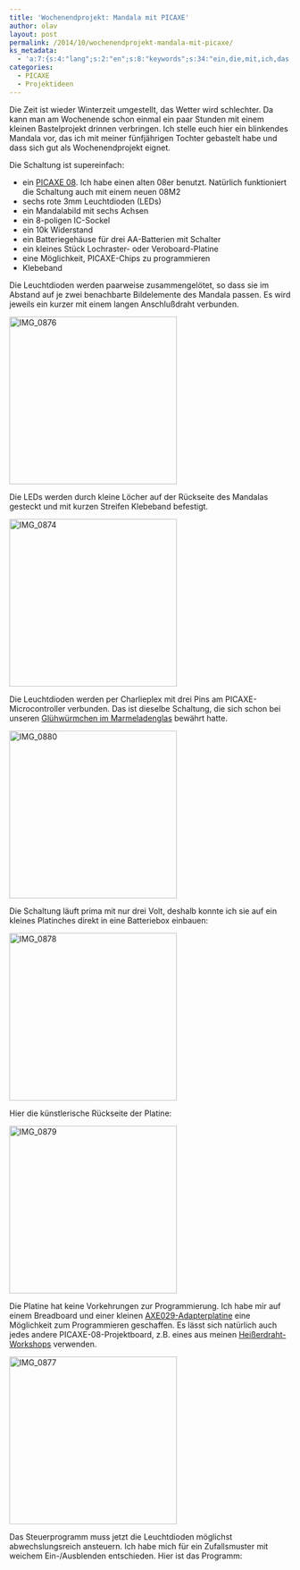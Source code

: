 ```yaml
---
title: 'Wochenendprojekt: Mandala mit PICAXE'
author: olav
layout: post
permalink: /2014/10/wochenendprojekt-mandala-mit-picaxe/
ks_metadata:
  - 'a:7:{s:4:"lang";s:2:"en";s:8:"keywords";s:34:"ein,die,mit,ich,das,einem,ist,habe";s:19:"keywords_autoupdate";i:1;s:11:"description";s:159:"ein paar Stunden mit einem kleinen Bastelprojekt drinnen verbringen. Ich stelle euch hier ein blinkendes Mandala vor, das ich mit meiner fünfjährigen Tochter";s:22:"description_autoupdate";i:1;s:5:"title";s:0:"";s:6:"robots";s:12:"index,follow";}'
categories:
  - PICAXE
  - Projektideen
---
```

Die Zeit ist wieder Winterzeit umgestellt, das Wetter wird schlechter. Da kann man am Wochenende schon einmal ein paar Stunden mit einem kleinen Bastelprojekt drinnen verbringen. Ich stelle euch hier ein blinkendes Mandala vor, das ich mit meiner fünfjährigen Tochter gebastelt habe und dass sich gut als Wochenendprojekt eignet.

Die Schaltung ist supereinfach:

  * ein [PICAXE 08][1]. Ich habe einen alten 08er benutzt. Natürlich funktioniert die Schaltung auch mit einem neuen 08M2
  * sechs rote 3mm Leuchtdioden (LEDs)
  * ein Mandalabild mit sechs Achsen
  * ein 8-poligen IC-Sockel
  * ein 10k Widerstand
  * ein Batteriegehäuse für drei AA-Batterien mit Schalter
  * ein kleines Stück Lochraster- oder Veroboard-Platine
  * eine Möglichkeit, PICAXE-Chips zu programmieren
  * Klebeband

Die Leuchtdioden werden paarweise zusammengelötet, so dass sie im Abstand auf je zwei benachbarte Bildelemente des Mandala passen. Es wird jeweils ein kurzer mit einem langen Anschlußdraht verbunden.

<a href="http://tinkerthon.de/wp-content/uploads/2014/10/IMG_0876-e1414393322594.jpg" rel="lightbox[943]" title="Wochenendprojekt: Mandala mit PICAXE"><img class="size-medium wp-image-944 aligncenter" src="http://tinkerthon.de/wp-content/uploads/2014/10/IMG_0876-300x300.jpg" alt="IMG_0876" width="300" height="300" /></a>

Die LEDs werden durch kleine Löcher auf der Rückseite des Mandalas gesteckt und mit kurzen Streifen Klebeband befestigt.

<a href="http://tinkerthon.de/wp-content/uploads/2014/10/IMG_0874-e1414393529951.jpg" rel="lightbox[943]" title="Wochenendprojekt: Mandala mit PICAXE"><img class="size-medium wp-image-945 aligncenter" src="http://tinkerthon.de/wp-content/uploads/2014/10/IMG_0874-300x300.jpg" alt="IMG_0874" width="300" height="300" /></a>

Die Leuchtdioden werden per Charlieplex mit drei Pins am PICAXE-Microcontroller verbunden. Das ist dieselbe Schaltung, die sich schon bei unseren [Glühwürmchen im Marmeladenglas][2] bewährt hatte.

<a href="http://tinkerthon.de/wp-content/uploads/2014/10/IMG_0880-e1414394505653.jpg" rel="lightbox[943]" title="Wochenendprojekt: Mandala mit PICAXE"><img class="size-medium wp-image-946 aligncenter" src="http://tinkerthon.de/wp-content/uploads/2014/10/IMG_0880-300x300.jpg" alt="IMG_0880" width="300" height="300" /></a>

Die Schaltung läuft prima mit nur drei Volt, deshalb konnte ich sie auf ein kleines Platinches direkt in eine Batteriebox einbauen:

<a href="http://tinkerthon.de/wp-content/uploads/2014/10/IMG_0878-e1414394599194.jpg" rel="lightbox[943]" title="Wochenendprojekt: Mandala mit PICAXE"><img class="size-medium wp-image-947 aligncenter" src="http://tinkerthon.de/wp-content/uploads/2014/10/IMG_0878-300x300.jpg" alt="IMG_0878" width="300" height="300" /></a>

Hier die künstlerische Rückseite der Platine:

<a href="http://tinkerthon.de/wp-content/uploads/2014/10/IMG_0879-e1414394665901.jpg" rel="lightbox[943]" title="Wochenendprojekt: Mandala mit PICAXE"><img class="size-medium wp-image-948 aligncenter" src="http://tinkerthon.de/wp-content/uploads/2014/10/IMG_0879-300x300.jpg" alt="IMG_0879" width="300" height="300" /></a>

Die Platine hat keine Vorkehrungen zur Programmierung. Ich habe mir auf einem Breadboard und einer kleinen [AXE029-Adapterplatine][3] eine Möglichkeit zum Programmieren geschaffen. Es lässt sich natürlich auch jedes andere PICAXE-08-Projektboard, z.B. eines aus meinen [Heißerdraht-Workshops][4] verwenden.

<a href="http://tinkerthon.de/wp-content/uploads/2014/10/IMG_0877-e1414394918798.jpg" rel="lightbox[943]" title="Wochenendprojekt: Mandala mit PICAXE"><img class="size-medium wp-image-949 aligncenter" src="http://tinkerthon.de/wp-content/uploads/2014/10/IMG_0877-300x300.jpg" alt="IMG_0877" width="300" height="300" /></a>

Das Steuerprogramm muss jetzt die Leuchtdioden möglichst abwechslungsreich ansteuern. Ich habe mich für ein Zufallsmuster mit weichem Ein-/Ausblenden entschieden. Hier ist das Programm:

 [1]: http://www.picaxe.com/Hardware/PICAXE-Chips/PICAXE-08M2-microcontroller/
 [2]: /2011/03/gluhwurmchen-im-marmeladenglas/
 [3]: http://www.picaxe.com/Hardware/Cables/Breadboard-Cable-Adapter/
 [4]: /2014/10/2-workshop-tag-zum-heissen-draht/